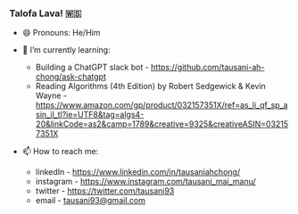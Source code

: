 ### Talofa Lava! 🇼🇸

- 😄 Pronouns: He/Him

- 🌱 I’m currently learning: 

  - Building a ChatGPT slack bot - https://github.com/tausani-ah-chong/ask-chatgpt
  - Reading Algorithms (4th Edition) by Robert Sedgewick & Kevin Wayne - https://www.amazon.com/gp/product/032157351X/ref=as_li_qf_sp_asin_il_tl?ie=UTF8&tag=algs4-20&linkCode=as2&camp=1789&creative=9325&creativeASIN=032157351X

- 📫 How to reach me: 

  - linkedIn - https://www.linkedin.com/in/tausaniahchong/
  - instagram - https://www.instagram.com/tausani_mai_manu/
  - twitter - https://twitter.com/tausani93
  - email - tausani93@gmail.com


<!--

- 🌱 I’m currently learning ...
- 👯 I’m looking to collaborate on ...
- 🤔 I’m looking for help with ...
- 💬 Ask me about ...
- 📫 How to reach me: ...
- ⚡ Fun fact: ...

-->

